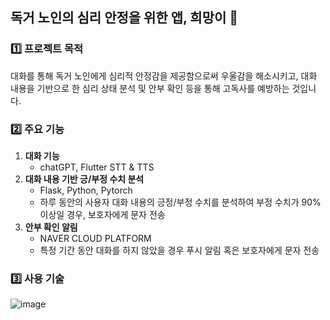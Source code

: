 ## 독거 노인의 심리 안정을 위한 앱, 희망이 👋
### 1️⃣ 프로젝트 목적  
대화를 통해 독거 노인에게 심리적 안정감을 제공함으로써 우울감을 해소시키고, 대화 내용을 기반으로 한 심리 상태 분석 및 안부 확인 등을 통해 고독사를 예방하는 것입니다.  

### 2️⃣ 주요 기능
1. **대화 기능**
   - chatGPT, Flutter STT & TTS
3. **대화 내용 기반 긍/부정 수치 분석**
   - Flask, Python, Pytorch
   - 하루 동안의 사용자 대화 내용의 긍정/부정 수치를 분석하여 부정 수치가 90%이상일 경우, 보호자에게 문자 전송
5. **안부 확인 알림**
   - NAVER CLOUD PLATFORM
   - 특정 기간 동안 대화를 하지 않았을 경우 푸시 알림 혹은 보호자에게 문자 전송

### 3️⃣ 사용 기술
![image](https://github.com/YoJuemGutDuel/.github/assets/89841486/95fc989f-d336-4580-b2b3-400aded6b761)

<!--

**Here are some ideas to get you started:**

🙋‍♀️ A short introduction - what is your organization all about?
🌈 Contribution guidelines - how can the community get involved?
👩‍💻 Useful resources - where can the community find your docs? Is there anything else the community should know?
🍿 Fun facts - what does your team eat for breakfast?
🧙 Remember, you can do mighty things with the power of [Markdown](https://docs.github.com/github/writing-on-github/getting-started-with-writing-and-formatting-on-github/basic-writing-and-formatting-syntax)
-->
